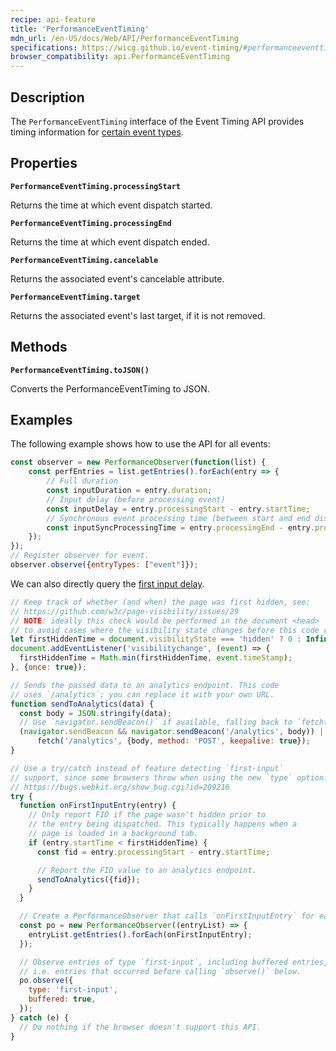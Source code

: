```yaml
---
recipe: api-feature
title: 'PerformanceEventTiming'
mdn_url: /en-US/docs/Web/API/PerformanceEventTiming
specifications: https://wicg.github.io/event-timing/#performanceeventtiming
browser_compatibility: api.PerformanceEventTiming
---
```


## Description

The `PerformanceEventTiming` interface of the Event Timing API provides timing information for [certain event types](https://wicg.github.io/event-timing/#sec-events-exposed).

## Properties

**`PerformanceEventTiming.processingStart`**

Returns the time at which event dispatch started.

**`PerformanceEventTiming.processingEnd`**

Returns the time at which event dispatch ended.

**`PerformanceEventTiming.cancelable`**

Returns the associated event's cancelable attribute.

**`PerformanceEventTiming.target`**

Returns the associated event's last target, if it is not removed.

## Methods

**`PerformanceEventTiming.toJSON()`**

Converts the PerformanceEventTiming to JSON.

## Examples

The following example shows how to use the API for all events:

```js
const observer = new PerformanceObserver(function(list) {
    const perfEntries = list.getEntries().forEach(entry => {
        // Full duration
        const inputDuration = entry.duration;
        // Input delay (before processing event)
        const inputDelay = entry.processingStart - entry.startTime;
        // Synchronous event processing time (between start and end dispatch).
        const inputSyncProcessingTime = entry.processingEnd - entry.processingStart;
    });
});
// Register observer for event.
observer.observe({entryTypes: ["event"]});
```

We can also directly query the [first input delay](https://web.dev/fid).

```js
// Keep track of whether (and when) the page was first hidden, see:
// https://github.com/w3c/page-visibility/issues/29
// NOTE: ideally this check would be performed in the document <head>
// to avoid cases where the visibility state changes before this code runs.
let firstHiddenTime = document.visibilityState === 'hidden' ? 0 : Infinity;
document.addEventListener('visibilitychange', (event) => {
  firstHiddenTime = Math.min(firstHiddenTime, event.timeStamp);
}, {once: true});

// Sends the passed data to an analytics endpoint. This code
// uses `/analytics`; you can replace it with your own URL.
function sendToAnalytics(data) {
  const body = JSON.stringify(data);
  // Use `navigator.sendBeacon()` if available, falling back to `fetch()`.
  (navigator.sendBeacon && navigator.sendBeacon('/analytics', body)) ||
      fetch('/analytics', {body, method: 'POST', keepalive: true});
}

// Use a try/catch instead of feature detecting `first-input`
// support, since some browsers throw when using the new `type` option.
// https://bugs.webkit.org/show_bug.cgi?id=209216
try {
  function onFirstInputEntry(entry) {
    // Only report FID if the page wasn't hidden prior to
    // the entry being dispatched. This typically happens when a
    // page is loaded in a background tab.
    if (entry.startTime < firstHiddenTime) {
      const fid = entry.processingStart - entry.startTime;

      // Report the FID value to an analytics endpoint.
      sendToAnalytics({fid});
    }
  }

  // Create a PerformanceObserver that calls `onFirstInputEntry` for each entry.
  const po = new PerformanceObserver((entryList) => {
    entryList.getEntries().forEach(onFirstInputEntry);
  });

  // Observe entries of type `first-input`, including buffered entries,
  // i.e. entries that occurred before calling `observe()` below.
  po.observe({
    type: 'first-input',
    buffered: true,
  });
} catch (e) {
  // Do nothing if the browser doesn't support this API.
}
```
